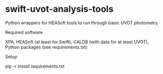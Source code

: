 # swift-uvot-analysis-tools
Python wrappers for HEASoft tools to run through basic UVOT photometry


Required software

XPA, HEASoft (at least for Swift), CALDB (with data for at least UVOT), Python packages (see requirements.txt)

Setup

pip -r install requirements.txt
